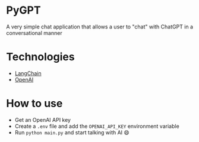 # PyGPT

A very simple chat application that allows a user to "chat" with ChatGPT in a conversational manner

# Technologies

-   [LangChain](https://www.langchain.com/)
-   [OpenAI](https://openai.com/)

# How to use

-   Get an OpenAI API key
-   Create a `.env` file and add the `OPENAI_API_KEY` environment variable
-   Run `python main.py` and start talking with AI :smile:
